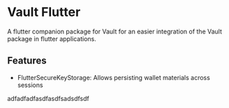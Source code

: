 # Vault Flutter

A flutter companion package for Vault for an easier integration of the Vault package 
in flutter applications.

## Features

- FlutterSecureKeyStorage: Allows persisting wallet materials across sessions

adfadfadfasdfasdfsadsdfsdf